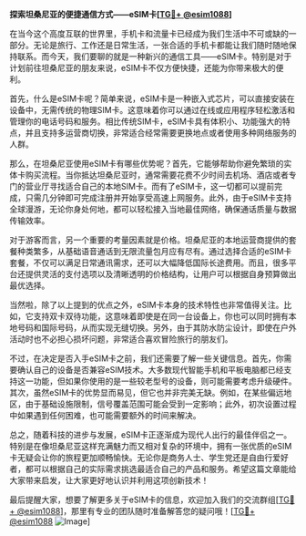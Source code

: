 **探索坦桑尼亚的便捷通信方式——eSIM卡[[TG💪+ @esim1088](https://t.me/s/esim1088)]**

在当今这个高度互联的世界里，手机卡和流量卡已经成为我们生活中不可或缺的一部分。无论是旅行、工作还是日常生活，一张合适的手机卡都能让我们随时随地保持联系。而今天，我们要聊的就是一种新兴的通信工具——eSIM卡。特别是对于计划前往坦桑尼亚的朋友来说，eSIM卡不仅方便快捷，还能为你带来极大的便利。

首先，什么是eSIM卡呢？简单来说，eSIM卡是一种嵌入式芯片，可以直接安装在设备中，无需传统的物理SIM卡。这意味着你可以通过在线或应用程序轻松激活和管理你的电话号码和服务。相比传统SIM卡，eSIM卡具有体积小、功能强大的特点，并且支持多运营商切换，非常适合经常需要更换地点或者使用多种网络服务的人群。

那么，在坦桑尼亚使用eSIM卡有哪些优势呢？首先，它能够帮助你避免繁琐的实体卡购买流程。当你抵达坦桑尼亚时，通常需要花费不少时间去机场、酒店或者专门的营业厅寻找适合自己的本地SIM卡。而有了eSIM卡，这一切都可以提前完成，只需几分钟即可完成注册并开始享受高速上网服务。此外，由于eSIM卡支持全球漫游，无论你身处何地，都可以轻松接入当地最佳网络，确保通话质量与数据传输效率。

对于游客而言，另一个重要的考量因素就是价格。坦桑尼亚的本地运营商提供的套餐种类繁多，从基础语音通话到无限流量包月应有尽有。通过选择合适的eSIM卡套餐，不仅可以满足日常通讯需求，还可以大幅降低国际长途费用。而且，很多平台还提供灵活的支付选项以及清晰透明的价格结构，让用户可以根据自身预算做出最优选择。

当然啦，除了以上提到的优点之外，eSIM卡本身的技术特性也非常值得关注。比如，它支持双卡双待功能，这意味着即使是在同一台设备上，你也可以同时拥有本地号码和国际号码，从而实现无缝切换。另外，由于其防水防尘设计，即使在户外活动时也不必担心损坏问题，非常适合喜欢冒险旅行的朋友们。

不过，在决定是否入手eSIM卡之前，我们还需要了解一些关键信息。首先，你需要确认自己的设备是否兼容eSIM技术。大多数现代智能手机和平板电脑都已经支持这一功能，但如果你使用的是一些较老型号的设备，则可能需要考虑升级硬件。其次，虽然eSIM卡的优势显而易见，但它也并非完美无缺。例如，在某些偏远地区，由于基础设施限制，信号覆盖范围可能会受到一定影响；此外，初次设置过程中如果遇到任何困难，也可能需要额外的时间来解决。

总之，随着科技的进步与发展，eSIM卡正逐渐成为现代人出行的最佳伴侣之一。特别是在像坦桑尼亚这样充满魅力而又相对复杂的环境中，拥有一张优质的eSIM卡无疑会让你的旅程更加顺畅愉快。无论你是商务人士、学生党还是自由行爱好者，都可以根据自己的实际需求挑选最适合自己的产品和服务。希望这篇文章能给大家带来启发，让大家更好地认识并利用这项创新技术！

最后提醒大家，想要了解更多关于eSIM卡的信息，欢迎加入我们的交流群组[[TG💪+ @esim1088](https://t.me/s/esim1088)]，那里有专业的团队随时准备解答您的疑问哦！[[TG💪+ @esim1088](https://t.me/s/esim1088) ![Image](https://i.postimg.cc/4NQfJmqS/Snipaste-2025-05-13-00-14-12.png)]